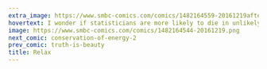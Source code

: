```yaml
---
extra_image: https://www.smbc-comics.com/comics/1482164559-20161219after.png
hovertext: I wonder if statisticians are more likely to die in unlikely situations.
image: https://www.smbc-comics.com/comics/1482164544-20161219.png
next_comic: conservation-of-energy-2
prev_comic: truth-is-beauty
title: Relax
---
```


